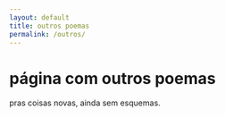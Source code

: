 ```yaml
---
layout: default
title: outros poemas
permalink: /outros/
---
```


# página com outros poemas

pras coisas novas, ainda sem esquemas.
